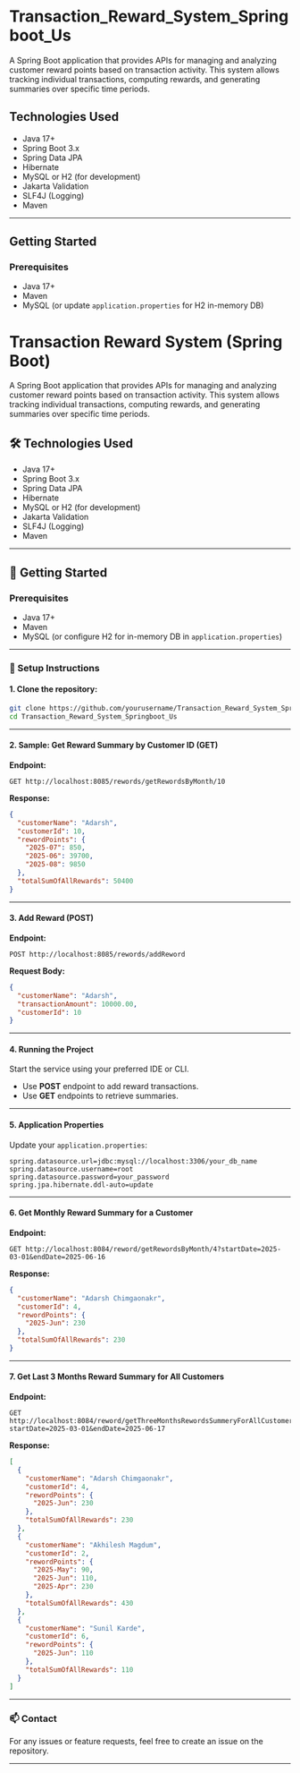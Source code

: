 # Transaction_Reward_System_Springboot_Us

A Spring Boot application that provides APIs for managing and analyzing customer reward points based on transaction activity. This system allows tracking individual transactions, computing rewards, and generating summaries over specific time periods.

##  Technologies Used

- Java 17+
- Spring Boot 3.x
- Spring Data JPA
- Hibernate
- MySQL or H2 (for development)
- Jakarta Validation
- SLF4J (Logging)
- Maven

---

##  Getting Started

### Prerequisites

- Java 17+
- Maven
- MySQL (or update `application.properties` for H2 in-memory DB)

# Transaction Reward System (Spring Boot)

A Spring Boot application that provides APIs for managing and analyzing customer reward points based on transaction activity. This system allows tracking individual transactions, computing rewards, and generating summaries over specific time periods.

## 🛠 Technologies Used

- Java 17+
- Spring Boot 3.x
- Spring Data JPA
- Hibernate
- MySQL or H2 (for development)
- Jakarta Validation
- SLF4J (Logging)
- Maven

---

## 🚀 Getting Started

### Prerequisites

- Java 17+
- Maven
- MySQL (or configure H2 for in-memory DB in `application.properties`)

---

### 🔧 Setup Instructions

#### 1. Clone the repository:

```bash
git clone https://github.com/yourusername/Transaction_Reward_System_Springboot_Us.git
cd Transaction_Reward_System_Springboot_Us
```

---

#### 2. Sample: Get Reward Summary by Customer ID (GET)

**Endpoint:**

```
GET http://localhost:8085/rewords/getRewordsByMonth/10
```

**Response:**

```json
{
  "customerName": "Adarsh",
  "customerId": 10,
  "rewordPoints": {
    "2025-07": 850,
    "2025-06": 39700,
    "2025-08": 9850
  },
  "totalSumOfAllRewards": 50400
}
```

---

#### 3. Add Reward (POST)

**Endpoint:**

```
POST http://localhost:8085/rewords/addReword
```

**Request Body:**

```json
{
  "customerName": "Adarsh",
  "transactionAmount": 10000.00,
  "customerId": 10
}
```

---

#### 4. Running the Project

Start the service using your preferred IDE or CLI.

- Use **POST** endpoint to add reward transactions.
- Use **GET** endpoints to retrieve summaries.

---

#### 5. Application Properties

Update your `application.properties`:

```properties
spring.datasource.url=jdbc:mysql://localhost:3306/your_db_name
spring.datasource.username=root
spring.datasource.password=your_password
spring.jpa.hibernate.ddl-auto=update
```

---

#### 6. Get Monthly Reward Summary for a Customer

**Endpoint:**

```
GET http://localhost:8084/reword/getRewordsByMonth/4?startDate=2025-03-01&endDate=2025-06-16
```

**Response:**

```json
{
  "customerName": "Adarsh Chimgaonakr",
  "customerId": 4,
  "rewordPoints": {
    "2025-Jun": 230
  },
  "totalSumOfAllRewards": 230
}
```

---

#### 7. Get Last 3 Months Reward Summary for All Customers

**Endpoint:**

```
GET http://localhost:8084/reword/getThreeMonthsRewordsSummeryForAllCustomer?startDate=2025-03-01&endDate=2025-06-17
```

**Response:**

```json
[
  {
    "customerName": "Adarsh Chimgaonakr",
    "customerId": 4,
    "rewordPoints": {
      "2025-Jun": 230
    },
    "totalSumOfAllRewards": 230
  },
  {
    "customerName": "Akhilesh Magdum",
    "customerId": 2,
    "rewordPoints": {
      "2025-May": 90,
      "2025-Jun": 110,
      "2025-Apr": 230
    },
    "totalSumOfAllRewards": 430
  },
  {
    "customerName": "Sunil Karde",
    "customerId": 6,
    "rewordPoints": {
      "2025-Jun": 110
    },
    "totalSumOfAllRewards": 110
  }
]
```

---

### 📫 Contact

For any issues or feature requests, feel free to create an issue on the repository.

---
